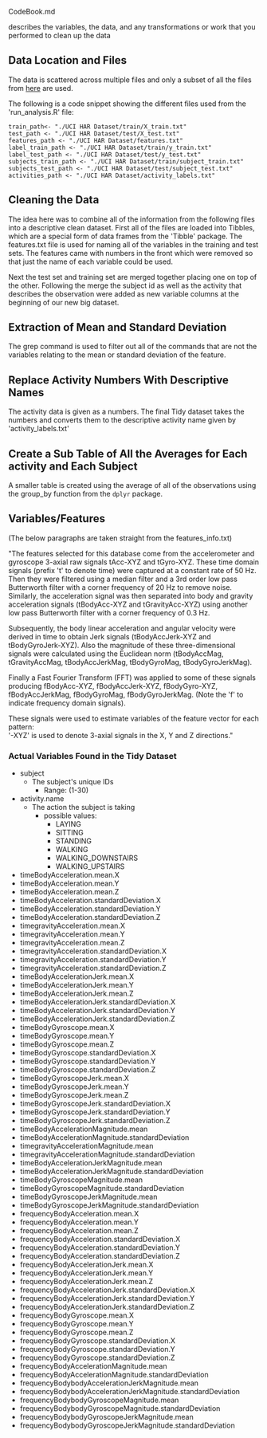 CodeBook.md

describes the variables, the data, and any transformations or work that you performed to clean up the data



## Data Location and Files
The data is scattered across multiple files and only a subset of all the files from [here](https://d396qusza40orc.cloudfront.net/getdata%2Fprojectfiles%2FUCI%20HAR%20Dataset.zip) are used.

The following is a code snippet showing the different files used from the 'run_analysis.R' file:
```
train_path<- "./UCI HAR Dataset/train/X_train.txt"
test_path <- "./UCI HAR Dataset/test/X_test.txt"
features_path <- "./UCI HAR Dataset/features.txt"
label_train_path <- "./UCI HAR Dataset/train/y_train.txt"
label_test_path <- "./UCI HAR Dataset/test/y_test.txt"
subjects_train_path <- "./UCI HAR Dataset/train/subject_train.txt"
subjects_test_path <- "./UCI HAR Dataset/test/subject_test.txt"
activities_path <- "./UCI HAR Dataset/activity_labels.txt"
```

## Cleaning the Data
The idea here was to combine all of the information from the following files into a descriptive clean dataset. First all of the files are loaded into Tibbles, which are a special form of data frames from the 'Tibble' package. The features.txt file is used for naming all of the variables in the training and test sets. The features came with numbers in the front which were removed so that just the name of each variable could be used.

Next the  test set and training set are merged together placing one on top of the other. Following the merge the subject id as well as the activity that describes the observation were added as new variable columns at the beginning of our new big dataset.

## Extraction of Mean and Standard Deviation
The grep command is used to filter out all of the commands that are not the variables relating to the mean or standard deviation of the feature.

## Replace Activity Numbers With Descriptive Names
The activity data is given as a numbers. The final Tidy dataset takes the numbers and converts them to the descriptive activity name given by 'activity_labels.txt'

## Create a Sub Table of All the Averages for Each activity and Each Subject
A smaller table is created using the average of all of the observations using the group_by function from the `dplyr` package.

## Variables/Features
(The below paragraphs are taken straight from the features_info.txt)

"The features selected for this database come from the accelerometer and gyroscope 3-axial raw signals tAcc-XYZ and tGyro-XYZ. These time domain signals (prefix 't' to denote time) were captured at a constant rate of 50 Hz. Then they were filtered using a median filter and a 3rd order low pass Butterworth filter with a corner frequency of 20 Hz to remove noise. Similarly, the acceleration signal was then separated into body and gravity acceleration signals (tBodyAcc-XYZ and tGravityAcc-XYZ) using another low pass Butterworth filter with a corner frequency of 0.3 Hz.

Subsequently, the body linear acceleration and angular velocity were derived in time to obtain Jerk signals (tBodyAccJerk-XYZ and tBodyGyroJerk-XYZ). Also the magnitude of these three-dimensional signals were calculated using the Euclidean norm (tBodyAccMag, tGravityAccMag, tBodyAccJerkMag, tBodyGyroMag, tBodyGyroJerkMag).

Finally a Fast Fourier Transform (FFT) was applied to some of these signals producing fBodyAcc-XYZ, fBodyAccJerk-XYZ, fBodyGyro-XYZ, fBodyAccJerkMag, fBodyGyroMag, fBodyGyroJerkMag. (Note the 'f' to indicate frequency domain signals).

These signals were used to estimate variables of the feature vector for each pattern:  
'-XYZ' is used to denote 3-axial signals in the X, Y and Z directions."

### Actual Variables Found in the Tidy Dataset

- subject
  - The subject's unique IDs
    - Range: (1-30)
- activity.name
  - The action the subject is taking
    - possible values:
      - LAYING
      - SITTING
      - STANDING
      - WALKING
      - WALKING_DOWNSTAIRS
      - WALKING_UPSTAIRS
- timeBodyAcceleration.mean.X
- timeBodyAcceleration.mean.Y
- timeBodyAcceleration.mean.Z
- timeBodyAcceleration.standardDeviation.X
- timeBodyAcceleration.standardDeviation.Y
- timeBodyAcceleration.standardDeviation.Z
- timegravityAcceleration.mean.X
- timegravityAcceleration.mean.Y
- timegravityAcceleration.mean.Z
- timegravityAcceleration.standardDeviation.X
- timegravityAcceleration.standardDeviation.Y
- timegravityAcceleration.standardDeviation.Z
- timeBodyAccelerationJerk.mean.X
- timeBodyAccelerationJerk.mean.Y
- timeBodyAccelerationJerk.mean.Z
- timeBodyAccelerationJerk.standardDeviation.X
- timeBodyAccelerationJerk.standardDeviation.Y
- timeBodyAccelerationJerk.standardDeviation.Z
- timeBodyGyroscope.mean.X
- timeBodyGyroscope.mean.Y
- timeBodyGyroscope.mean.Z
- timeBodyGyroscope.standardDeviation.X
- timeBodyGyroscope.standardDeviation.Y
- timeBodyGyroscope.standardDeviation.Z
- timeBodyGyroscopeJerk.mean.X
- timeBodyGyroscopeJerk.mean.Y
- timeBodyGyroscopeJerk.mean.Z
- timeBodyGyroscopeJerk.standardDeviation.X
- timeBodyGyroscopeJerk.standardDeviation.Y
- timeBodyGyroscopeJerk.standardDeviation.Z
- timeBodyAccelerationMagnitude.mean
- timeBodyAccelerationMagnitude.standardDeviation
- timegravityAccelerationMagnitude.mean
- timegravityAccelerationMagnitude.standardDeviation
- timeBodyAccelerationJerkMagnitude.mean
- timeBodyAccelerationJerkMagnitude.standardDeviation
- timeBodyGyroscopeMagnitude.mean
- timeBodyGyroscopeMagnitude.standardDeviation
- timeBodyGyroscopeJerkMagnitude.mean
- timeBodyGyroscopeJerkMagnitude.standardDeviation
- frequencyBodyAcceleration.mean.X
- frequencyBodyAcceleration.mean.Y
- frequencyBodyAcceleration.mean.Z
- frequencyBodyAcceleration.standardDeviation.X
- frequencyBodyAcceleration.standardDeviation.Y
- frequencyBodyAcceleration.standardDeviation.Z
- frequencyBodyAccelerationJerk.mean.X
- frequencyBodyAccelerationJerk.mean.Y
- frequencyBodyAccelerationJerk.mean.Z
- frequencyBodyAccelerationJerk.standardDeviation.X
- frequencyBodyAccelerationJerk.standardDeviation.Y
- frequencyBodyAccelerationJerk.standardDeviation.Z
- frequencyBodyGyroscope.mean.X
- frequencyBodyGyroscope.mean.Y
- frequencyBodyGyroscope.mean.Z
- frequencyBodyGyroscope.standardDeviation.X
- frequencyBodyGyroscope.standardDeviation.Y
- frequencyBodyGyroscope.standardDeviation.Z
- frequencyBodyAccelerationMagnitude.mean
- frequencyBodyAccelerationMagnitude.standardDeviation
- frequencyBodybodyAccelerationJerkMagnitude.mean
- frequencyBodybodyAccelerationJerkMagnitude.standardDeviation
- frequencyBodybodyGyroscopeMagnitude.mean
- frequencyBodybodyGyroscopeMagnitude.standardDeviation
- frequencyBodybodyGyroscopeJerkMagnitude.mean
- frequencyBodybodyGyroscopeJerkMagnitude.standardDeviation
